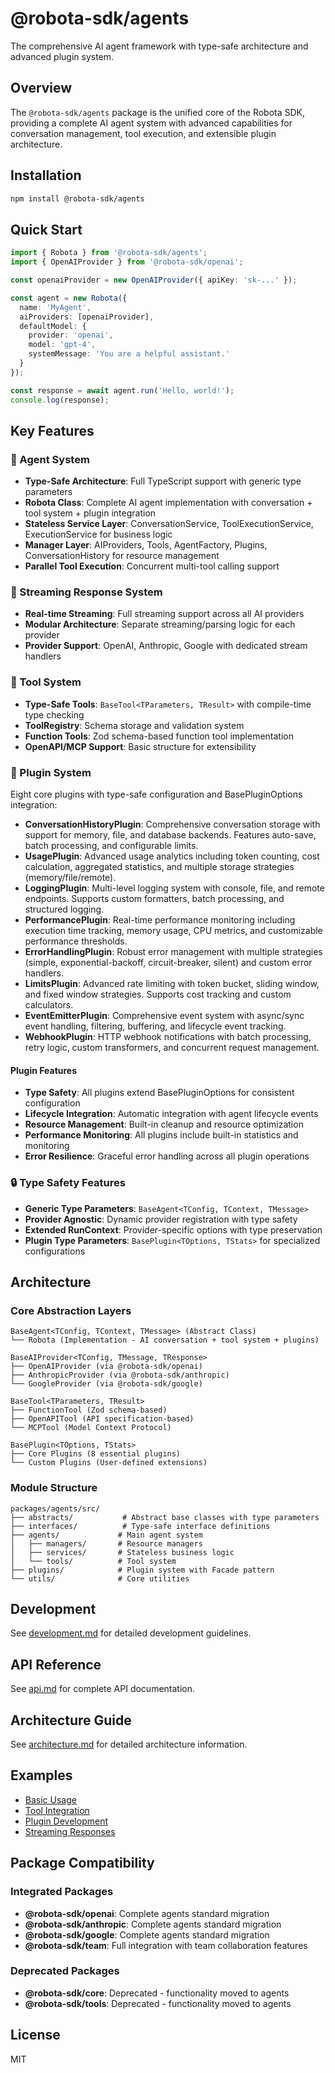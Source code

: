 # @robota-sdk/agents

The comprehensive AI agent framework with type-safe architecture and advanced plugin system.

## Overview

The `@robota-sdk/agents` package is the unified core of the Robota SDK, providing a complete AI agent system with advanced capabilities for conversation management, tool execution, and extensible plugin architecture.

## Installation

```bash
npm install @robota-sdk/agents
```

## Quick Start

```typescript
import { Robota } from '@robota-sdk/agents';
import { OpenAIProvider } from '@robota-sdk/openai';

const openaiProvider = new OpenAIProvider({ apiKey: 'sk-...' });

const agent = new Robota({
  name: 'MyAgent',
  aiProviders: [openaiProvider],
  defaultModel: {
    provider: 'openai',
    model: 'gpt-4',
    systemMessage: 'You are a helpful assistant.'
  }
});

const response = await agent.run('Hello, world!');
console.log(response);
```

## Key Features

### 🤖 Agent System
- **Type-Safe Architecture**: Full TypeScript support with generic type parameters
- **Robota Class**: Complete AI agent implementation with conversation + tool system + plugin integration
- **Stateless Service Layer**: ConversationService, ToolExecutionService, ExecutionService for business logic
- **Manager Layer**: AIProviders, Tools, AgentFactory, Plugins, ConversationHistory for resource management
- **Parallel Tool Execution**: Concurrent multi-tool calling support

### 🌊 Streaming Response System
- **Real-time Streaming**: Full streaming support across all AI providers
- **Modular Architecture**: Separate streaming/parsing logic for each provider
- **Provider Support**: OpenAI, Anthropic, Google with dedicated stream handlers

### 🔧 Tool System
- **Type-Safe Tools**: `BaseTool<TParameters, TResult>` with compile-time type checking
- **ToolRegistry**: Schema storage and validation system
- **Function Tools**: Zod schema-based function tool implementation
- **OpenAPI/MCP Support**: Basic structure for extensibility

### 🔌 Plugin System
Eight core plugins with type-safe configuration and BasePluginOptions integration:

- **ConversationHistoryPlugin**: Comprehensive conversation storage with support for memory, file, and database backends. Features auto-save, batch processing, and configurable limits.
- **UsagePlugin**: Advanced usage analytics including token counting, cost calculation, aggregated statistics, and multiple storage strategies (memory/file/remote).
- **LoggingPlugin**: Multi-level logging system with console, file, and remote endpoints. Supports custom formatters, batch processing, and structured logging.
- **PerformancePlugin**: Real-time performance monitoring including execution time tracking, memory usage, CPU metrics, and customizable performance thresholds.
- **ErrorHandlingPlugin**: Robust error management with multiple strategies (simple, exponential-backoff, circuit-breaker, silent) and custom error handlers.
- **LimitsPlugin**: Advanced rate limiting with token bucket, sliding window, and fixed window strategies. Supports cost tracking and custom calculators.
- **EventEmitterPlugin**: Comprehensive event system with async/sync event handling, filtering, buffering, and lifecycle event tracking.
- **WebhookPlugin**: HTTP webhook notifications with batch processing, retry logic, custom transformers, and concurrent request management.

#### Plugin Features
- **Type Safety**: All plugins extend BasePluginOptions for consistent configuration
- **Lifecycle Integration**: Automatic integration with agent lifecycle events
- **Resource Management**: Built-in cleanup and resource optimization
- **Performance Monitoring**: All plugins include built-in statistics and monitoring
- **Error Resilience**: Graceful error handling across all plugin operations

### 🔒 Type Safety Features
- **Generic Type Parameters**: `BaseAgent<TConfig, TContext, TMessage>`
- **Provider Agnostic**: Dynamic provider registration with type safety
- **Extended RunContext**: Provider-specific options with type preservation
- **Plugin Type Parameters**: `BasePlugin<TOptions, TStats>` for specialized configurations

## Architecture

### Core Abstraction Layers

```
BaseAgent<TConfig, TContext, TMessage> (Abstract Class)
└── Robota (Implementation - AI conversation + tool system + plugins)

BaseAIProvider<TConfig, TMessage, TResponse>
├── OpenAIProvider (via @robota-sdk/openai)
├── AnthropicProvider (via @robota-sdk/anthropic)
└── GoogleProvider (via @robota-sdk/google)

BaseTool<TParameters, TResult>
├── FunctionTool (Zod schema-based)
├── OpenAPITool (API specification-based)
└── MCPTool (Model Context Protocol)

BasePlugin<TOptions, TStats>
├── Core Plugins (8 essential plugins)
└── Custom Plugins (User-defined extensions)
```

### Module Structure

```
packages/agents/src/
├── abstracts/           # Abstract base classes with type parameters
├── interfaces/          # Type-safe interface definitions
├── agents/             # Main agent system
│   ├── managers/       # Resource managers
│   ├── services/       # Stateless business logic
│   └── tools/          # Tool system
├── plugins/            # Plugin system with Facade pattern
└── utils/              # Core utilities
```

## Development

See [development.md](development.md) for detailed development guidelines.

## API Reference

See [api.md](api.md) for complete API documentation.

## Architecture Guide

See [architecture.md](architecture.md) for detailed architecture information.

## Examples

- [Basic Usage](../../../docs/examples/basic-usage.md)
- [Tool Integration](../../../docs/examples/tool-integration.md)
- [Plugin Development](../../../docs/examples/plugin-development.md)
- [Streaming Responses](../../../docs/examples/streaming.md)

## Package Compatibility

### Integrated Packages
- **@robota-sdk/openai**: Complete agents standard migration
- **@robota-sdk/anthropic**: Complete agents standard migration  
- **@robota-sdk/google**: Complete agents standard migration
- **@robota-sdk/team**: Full integration with team collaboration features

### Deprecated Packages
- **@robota-sdk/core**: Deprecated - functionality moved to agents
- **@robota-sdk/tools**: Deprecated - functionality moved to agents

## License

MIT 